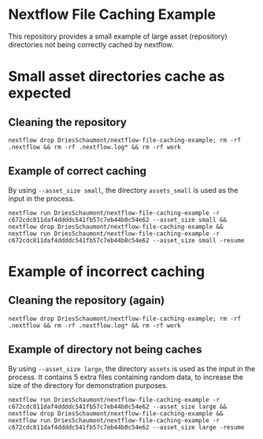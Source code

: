 # Nextflow File Caching Example

This repository provides a small example of large asset (repository) directories not being correctly cached by nextflow.


# Small asset directories cache as expected

## Cleaning the repository

```
nextflow drop DriesSchaumont/nextflow-file-caching-example; rm -rf .nextflow && rm -rf .nextflow.log* && rm -rf work
```

## Example of correct caching

By using `--asset_size small`, the directory `assets_small` is used as the input in the process.

```
nextflow run DriesSchaumont/nextflow-file-caching-example -r c672cdc811daf4ddddc541fb57c7eb44b0c54e62 --asset_size small &&
nextflow drop DriesSchaumont/nextflow-file-caching-example &&
nextflow run DriesSchaumont/nextflow-file-caching-example -r c672cdc811daf4ddddc541fb57c7eb44b0c54e62 --asset_size small -resume
```


# Example of incorrect caching

## Cleaning the repository (again)

```
nextflow drop DriesSchaumont/nextflow-file-caching-example; rm -rf .nextflow && rm -rf .nextflow.log* && rm -rf work
```

## Example of directory not being caches

By using `--asset_size large`, the directory `assets` is used as the input in the process.
It contains 5 extra files containing random data, to increase the size of the directory for demonstration purposes.

```
nextflow run DriesSchaumont/nextflow-file-caching-example -r c672cdc811daf4ddddc541fb57c7eb44b0c54e62 --asset_size large &&
nextflow drop DriesSchaumont/nextflow-file-caching-example &&
nextflow run DriesSchaumont/nextflow-file-caching-example -r c672cdc811daf4ddddc541fb57c7eb44b0c54e62 --asset_size large -resume
```

